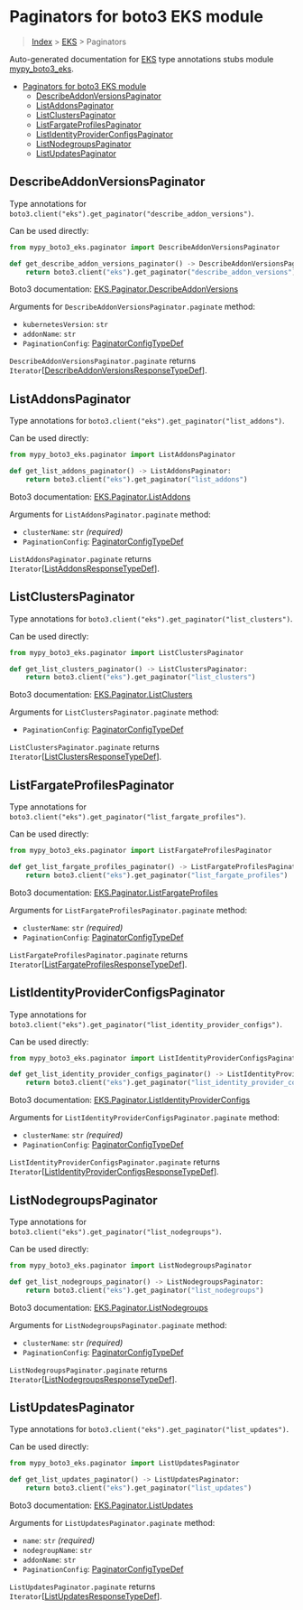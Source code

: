 # Paginators for boto3 EKS module

> [Index](../README.md) > [EKS](./README.md) > Paginators

Auto-generated documentation for
[EKS](https://boto3.amazonaws.com/v1/documentation/api/latest/reference/services/eks.html#EKS)
type annotations stubs module
[mypy_boto3_eks](https://pypi.org/project/mypy-boto3-eks/).

- [Paginators for boto3 EKS module](#paginators-for-boto3-eks-module)
  - [DescribeAddonVersionsPaginator](#describeaddonversionspaginator)
  - [ListAddonsPaginator](#listaddonspaginator)
  - [ListClustersPaginator](#listclusterspaginator)
  - [ListFargateProfilesPaginator](#listfargateprofilespaginator)
  - [ListIdentityProviderConfigsPaginator](#listidentityproviderconfigspaginator)
  - [ListNodegroupsPaginator](#listnodegroupspaginator)
  - [ListUpdatesPaginator](#listupdatespaginator)

## DescribeAddonVersionsPaginator

Type annotations for
`boto3.client("eks").get_paginator("describe_addon_versions")`.

Can be used directly:

```python
from mypy_boto3_eks.paginator import DescribeAddonVersionsPaginator

def get_describe_addon_versions_paginator() -> DescribeAddonVersionsPaginator:
    return boto3.client("eks").get_paginator("describe_addon_versions")
```

Boto3 documentation:
[EKS.Paginator.DescribeAddonVersions](https://boto3.amazonaws.com/v1/documentation/api/latest/reference/services/eks.html#EKS.Paginator.DescribeAddonVersions)

Arguments for `DescribeAddonVersionsPaginator.paginate` method:

- `kubernetesVersion`: `str`
- `addonName`: `str`
- `PaginationConfig`:
  [PaginatorConfigTypeDef](https://vemel.github.io/boto3_stubs_docs/mypy_boto3_eks/type_defs.html#paginatorconfigtypedef)

`DescribeAddonVersionsPaginator.paginate` returns
`Iterator`\[[DescribeAddonVersionsResponseTypeDef](https://vemel.github.io/boto3_stubs_docs/mypy_boto3_eks/type_defs.html#describeaddonversionsresponsetypedef)\].

## ListAddonsPaginator

Type annotations for `boto3.client("eks").get_paginator("list_addons")`.

Can be used directly:

```python
from mypy_boto3_eks.paginator import ListAddonsPaginator

def get_list_addons_paginator() -> ListAddonsPaginator:
    return boto3.client("eks").get_paginator("list_addons")
```

Boto3 documentation:
[EKS.Paginator.ListAddons](https://boto3.amazonaws.com/v1/documentation/api/latest/reference/services/eks.html#EKS.Paginator.ListAddons)

Arguments for `ListAddonsPaginator.paginate` method:

- `clusterName`: `str` *(required)*
- `PaginationConfig`:
  [PaginatorConfigTypeDef](https://vemel.github.io/boto3_stubs_docs/mypy_boto3_eks/type_defs.html#paginatorconfigtypedef)

`ListAddonsPaginator.paginate` returns
`Iterator`\[[ListAddonsResponseTypeDef](https://vemel.github.io/boto3_stubs_docs/mypy_boto3_eks/type_defs.html#listaddonsresponsetypedef)\].

## ListClustersPaginator

Type annotations for `boto3.client("eks").get_paginator("list_clusters")`.

Can be used directly:

```python
from mypy_boto3_eks.paginator import ListClustersPaginator

def get_list_clusters_paginator() -> ListClustersPaginator:
    return boto3.client("eks").get_paginator("list_clusters")
```

Boto3 documentation:
[EKS.Paginator.ListClusters](https://boto3.amazonaws.com/v1/documentation/api/latest/reference/services/eks.html#EKS.Paginator.ListClusters)

Arguments for `ListClustersPaginator.paginate` method:

- `PaginationConfig`:
  [PaginatorConfigTypeDef](https://vemel.github.io/boto3_stubs_docs/mypy_boto3_eks/type_defs.html#paginatorconfigtypedef)

`ListClustersPaginator.paginate` returns
`Iterator`\[[ListClustersResponseTypeDef](https://vemel.github.io/boto3_stubs_docs/mypy_boto3_eks/type_defs.html#listclustersresponsetypedef)\].

## ListFargateProfilesPaginator

Type annotations for
`boto3.client("eks").get_paginator("list_fargate_profiles")`.

Can be used directly:

```python
from mypy_boto3_eks.paginator import ListFargateProfilesPaginator

def get_list_fargate_profiles_paginator() -> ListFargateProfilesPaginator:
    return boto3.client("eks").get_paginator("list_fargate_profiles")
```

Boto3 documentation:
[EKS.Paginator.ListFargateProfiles](https://boto3.amazonaws.com/v1/documentation/api/latest/reference/services/eks.html#EKS.Paginator.ListFargateProfiles)

Arguments for `ListFargateProfilesPaginator.paginate` method:

- `clusterName`: `str` *(required)*
- `PaginationConfig`:
  [PaginatorConfigTypeDef](https://vemel.github.io/boto3_stubs_docs/mypy_boto3_eks/type_defs.html#paginatorconfigtypedef)

`ListFargateProfilesPaginator.paginate` returns
`Iterator`\[[ListFargateProfilesResponseTypeDef](https://vemel.github.io/boto3_stubs_docs/mypy_boto3_eks/type_defs.html#listfargateprofilesresponsetypedef)\].

## ListIdentityProviderConfigsPaginator

Type annotations for
`boto3.client("eks").get_paginator("list_identity_provider_configs")`.

Can be used directly:

```python
from mypy_boto3_eks.paginator import ListIdentityProviderConfigsPaginator

def get_list_identity_provider_configs_paginator() -> ListIdentityProviderConfigsPaginator:
    return boto3.client("eks").get_paginator("list_identity_provider_configs")
```

Boto3 documentation:
[EKS.Paginator.ListIdentityProviderConfigs](https://boto3.amazonaws.com/v1/documentation/api/latest/reference/services/eks.html#EKS.Paginator.ListIdentityProviderConfigs)

Arguments for `ListIdentityProviderConfigsPaginator.paginate` method:

- `clusterName`: `str` *(required)*
- `PaginationConfig`:
  [PaginatorConfigTypeDef](https://vemel.github.io/boto3_stubs_docs/mypy_boto3_eks/type_defs.html#paginatorconfigtypedef)

`ListIdentityProviderConfigsPaginator.paginate` returns
`Iterator`\[[ListIdentityProviderConfigsResponseTypeDef](https://vemel.github.io/boto3_stubs_docs/mypy_boto3_eks/type_defs.html#listidentityproviderconfigsresponsetypedef)\].

## ListNodegroupsPaginator

Type annotations for `boto3.client("eks").get_paginator("list_nodegroups")`.

Can be used directly:

```python
from mypy_boto3_eks.paginator import ListNodegroupsPaginator

def get_list_nodegroups_paginator() -> ListNodegroupsPaginator:
    return boto3.client("eks").get_paginator("list_nodegroups")
```

Boto3 documentation:
[EKS.Paginator.ListNodegroups](https://boto3.amazonaws.com/v1/documentation/api/latest/reference/services/eks.html#EKS.Paginator.ListNodegroups)

Arguments for `ListNodegroupsPaginator.paginate` method:

- `clusterName`: `str` *(required)*
- `PaginationConfig`:
  [PaginatorConfigTypeDef](https://vemel.github.io/boto3_stubs_docs/mypy_boto3_eks/type_defs.html#paginatorconfigtypedef)

`ListNodegroupsPaginator.paginate` returns
`Iterator`\[[ListNodegroupsResponseTypeDef](https://vemel.github.io/boto3_stubs_docs/mypy_boto3_eks/type_defs.html#listnodegroupsresponsetypedef)\].

## ListUpdatesPaginator

Type annotations for `boto3.client("eks").get_paginator("list_updates")`.

Can be used directly:

```python
from mypy_boto3_eks.paginator import ListUpdatesPaginator

def get_list_updates_paginator() -> ListUpdatesPaginator:
    return boto3.client("eks").get_paginator("list_updates")
```

Boto3 documentation:
[EKS.Paginator.ListUpdates](https://boto3.amazonaws.com/v1/documentation/api/latest/reference/services/eks.html#EKS.Paginator.ListUpdates)

Arguments for `ListUpdatesPaginator.paginate` method:

- `name`: `str` *(required)*
- `nodegroupName`: `str`
- `addonName`: `str`
- `PaginationConfig`:
  [PaginatorConfigTypeDef](https://vemel.github.io/boto3_stubs_docs/mypy_boto3_eks/type_defs.html#paginatorconfigtypedef)

`ListUpdatesPaginator.paginate` returns
`Iterator`\[[ListUpdatesResponseTypeDef](https://vemel.github.io/boto3_stubs_docs/mypy_boto3_eks/type_defs.html#listupdatesresponsetypedef)\].
